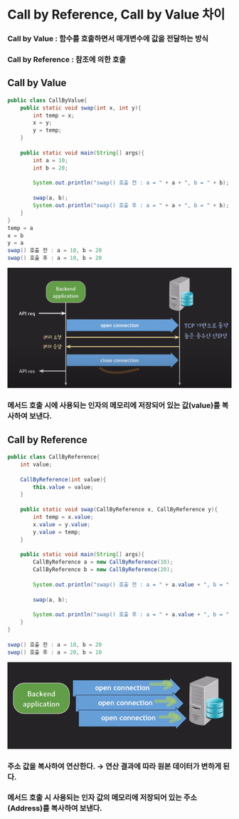 # Call by Reference, Call by Value 차이

### Call by Value : 함수를 호출하면서 매개변수에 값을 전달하는 방식

### Call by Reference : 참조에 의한 호출

## Call by Value

```java
public class CallByValue{
    public static void swap(int x, int y){
        int temp = x;
        x = y;
        y = temp;
    }

    public static void main(String[] args){
        int a = 10;
        int b = 20;

        System.out.println("swap() 호출 전 : a = " + a + ", b = " + b);

        swap(a, b);
        System.out.println("swap() 호출 후 : a = " + a + ", b = " + b);
    }
}
temp = a
x = b
y = a
swap() 호출 전 : a = 10, b = 20
swap() 호출 후 : a = 10, b = 20
```

![Alt text](image_/image-1.png)

### 메서드 호출 시에 사용되는 인자의 메모리에 저장되어 있는 값(value)를 복사하여 보낸다.

## Call by Reference

```java
public class CallByReference{
    int value;

    CallByReference(int value){
        this.value = value;
    }

    public static void swap(CallByReference x, CallByReference y){
        int temp = x.value;
        x.value = y.value;
        y.value = temp;
    }

    public static void main(String[] args){
        CallByReference a = new CallByReference(10);
        CallByReference b = new CallByReference(20);

        System.out.println("swap() 호출 전 : a = " + a.value + ", b = " + b.value);
        
        swap(a, b);

        System.out.println("swap() 호출 후 : a = " + a.value + ", b = " + b.value);
    }
}

swap() 호출 전 : a = 10, b = 20
swap() 호출 후 : a = 20, b = 10
```

![Alt text](image_/image-2.png)

### 주소 값을 복사하여 연산한다. → 연산 결과에 따라 원본 데이터가 변하게 된다.

### 메서드 호출 시 사용되는 인자 값의 메모리에 저장되어 있는 주소(Address)를 복사하여 보낸다.
